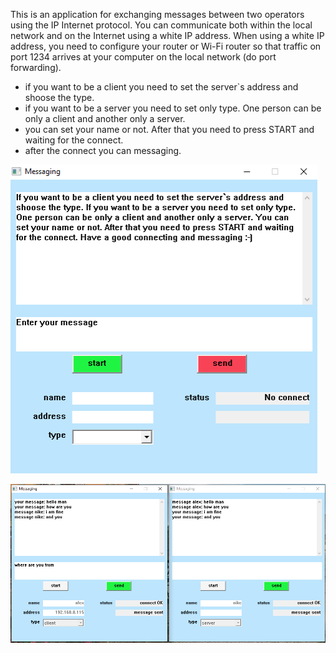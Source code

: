 This is an application for exchanging messages between two operators using the IP Internet protocol. You can communicate both within the local network and on the Internet using a white IP address. When using a white IP address, you need to configure your router or Wi-Fi router so that traffic on port 1234 arrives at your computer on the local network (do port forwarding).
- if you want to be a client you need to set the server`s address and shoose the type.
- if you want to be a server you need to set only type. One person can be only a client and another only a server.
- you can set your name or not. After that you need to press START and waiting for the connect.
- after the connect you can messaging.

![Image alt](https://github.com/Alex-0024/Messaging-applicatoin-WIN32API-SOCKET-IP-INTERNET/blob/main/front.png)

![Image alt](https://github.com/Alex-0024/Messaging-applicatoin-WIN32API-SOCKET-IP-INTERNET/blob/main/fronttwo.png)

